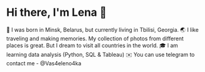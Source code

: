 # Hi there, I'm Lena 👋
📍 I was born in Minsk, Belarus, but currently living in Tbilisi, Georgia.
🌏 I like traveling and making memories. My collection of photos from different places is great. But I dream to visit all countries in the world.
🎓 I am learning data analysis (Python, SQL & Tableau)
✉️ You can use telegram to contact me - @Vas4eleno4ka